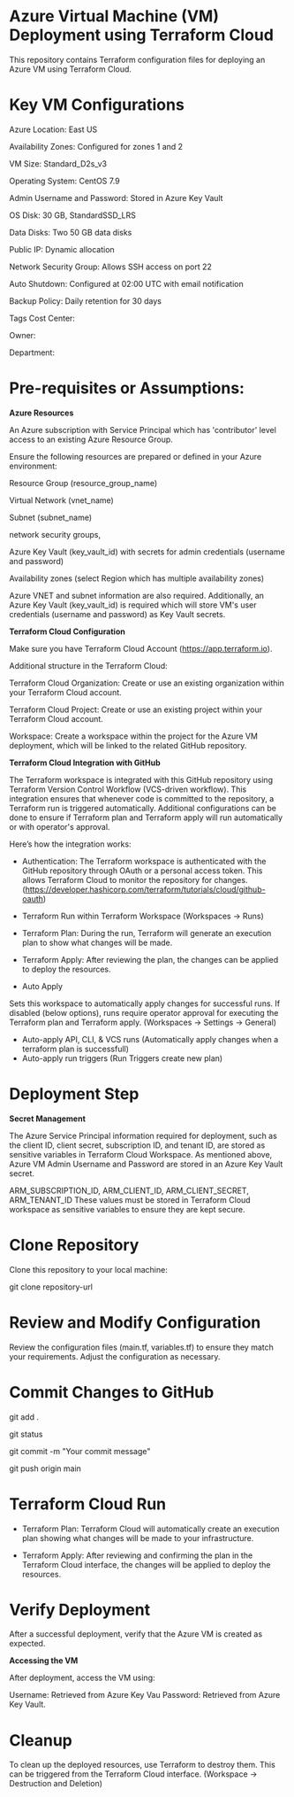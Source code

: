 # Azure Virtual Machine (VM) Deployment using Terraform Cloud

This repository contains Terraform configuration files for deploying an Azure VM using Terraform Cloud. 

# Key VM Configurations

Azure Location: East US

Availability Zones: Configured for zones 1 and 2

VM Size: Standard_D2s_v3

Operating System: CentOS 7.9

Admin Username and Password: Stored in Azure Key Vault

OS Disk: 30 GB, StandardSSD_LRS

Data Disks: Two 50 GB data disks

Public IP: Dynamic allocation

Network Security Group: Allows SSH access on port 22

Auto Shutdown: Configured at 02:00 UTC with email notification

Backup Policy: Daily retention for 30 days

Tags
   Cost Center: 
   
   Owner: 
 
   Department: 

# Pre-requisites or Assumptions:

**Azure Resources**

An Azure subscription with Service Principal which has 'contributor' level access to an existing Azure Resource Group. 

Ensure the following resources are prepared or defined in your Azure environment:

Resource Group (resource_group_name)

Virtual Network (vnet_name)

Subnet (subnet_name)

network security groups, 

Azure Key Vault (key_vault_id) with secrets for admin credentials (username and password)

Availability zones (select Region which has multiple availability zones)






Azure VNET and subnet information are also required. Additionally, an Azure Key Vault (key_vault_id) is required which will store VM's user credentials (username and password) as Key Vault secrets.

**Terraform Cloud Configuration**

Make sure you have Terraform Cloud Account (https://app.terraform.io).

Additional structure in the Terraform Cloud:

Terraform Cloud Organization: Create or use an existing organization within your Terraform Cloud account.

Terraform Cloud Project: Create or use an existing project within your Terraform Cloud account.

Workspace: Create a workspace within the project for the Azure VM deployment, which will be linked to the related GitHub repository.

**Terraform Cloud Integration with GitHub**

The Terraform workspace is integrated with this GitHub repository using Terraform Version Control Workflow (VCS-driven workflow). This integration ensures that whenever code is committed to the repository, a Terraform run is triggered automatically. Additional configurations can be done to ensure if Terraform plan and Terraform apply will run automatically or with operator's approval.

Here’s how the integration works:

- Authentication: The Terraform workspace is authenticated with the GitHub repository through OAuth or a personal access token. This allows Terraform Cloud to monitor the repository for changes. (https://developer.hashicorp.com/terraform/tutorials/cloud/github-oauth)

- Terraform Run within Terraform Workspace (Workspaces -> Runs)

- Terraform Plan: During the run, Terraform will generate an execution plan to show what changes will be made.

- Terraform Apply: After reviewing the plan, the changes can be applied to deploy the resources.

- Auto Apply

Sets this workspace to automatically apply changes for successful runs. If disabled (below options), runs require operator approval for executing the Terraform plan and Terraform apply. (Workspaces -> Settings -> General)

- Auto-apply API, CLI, & VCS runs (Automatically apply changes when a terraform plan is successfull)
- Auto-apply run triggers (Run Triggers create new plan)

# Deployment Step

**Secret Management**

The Azure Service Principal information required for deployment, such as the client ID, client secret, subscription ID, and tenant ID, are stored as sensitive variables in Terraform Cloud Workspace. As mentioned above, Azure VM Admin Username and Password are stored in an Azure Key Vault secret.

ARM_SUBSCRIPTION_ID, ARM_CLIENT_ID, ARM_CLIENT_SECRET, ARM_TENANT_ID These values must be stored in Terraform Cloud workspace as sensitive variables to ensure they are kept secure.

# Clone Repository

Clone this repository to your local machine:

git clone repository-url

# Review and Modify Configuration

Review the configuration files (main.tf, variables.tf) to ensure they match your requirements. Adjust the configuration as necessary.

# Commit Changes to GitHub

git add .

git status

git commit -m "Your commit message"

git push origin main

# Terraform Cloud Run

- Terraform Plan: Terraform Cloud will automatically create an execution plan showing what changes will be made to your infrastructure.

- Terraform Apply: After reviewing and confirming the plan in the Terraform Cloud interface, the changes will be applied to deploy the resources.


# Verify Deployment

After a successful deployment, verify that the Azure VM is created as expected.

**Accessing the VM**

After deployment, access the VM using:

Username: Retrieved from Azure Key Vau
Password: Retrieved from Azure Key Vault.

# Cleanup

To clean up the deployed resources, use Terraform to destroy them. This can be triggered from the Terraform Cloud interface. (Workspace -> Destruction and Deletion)



















